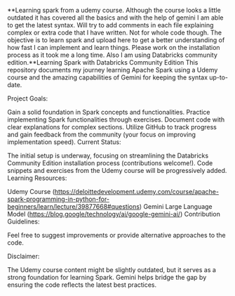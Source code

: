**Learning spark from a udemy course.
Although the course looks a little outdated it has covered all the basics and with the help of gemini I am able to get the latest syntax.
Will try to add comments in each file explaining complex or extra code that I have written.
Not for whole code though.
The objective is to learn spark and upload here to get a better understanding of how fast I can implement and learn things.
Please work on the installation process as it took me a long time.
Also I am using Databricks community edition.**Learning Spark with Databricks Community Edition
This repository documents my journey learning Apache Spark using a Udemy course and the amazing capabilities of Gemini for keeping the syntax up-to-date.

Project Goals:

Gain a solid foundation in Spark concepts and functionalities.
Practice implementing Spark functionalities through exercises.
Document code with clear explanations for complex sections.
Utilize GitHub to track progress and gain feedback from the community (your focus on improving implementation speed).
Current Status:

The initial setup is underway, focusing on streamlining the Databricks Community Edition installation process (contributions welcome!).
Code snippets and exercises from the Udemy course will be progressively added.
Learning Resources:

Udemy Course (https://deloittedevelopment.udemy.com/course/apache-spark-programming-in-python-for-beginners/learn/lecture/39877668#questions)
Gemini Large Language Model (https://blog.google/technology/ai/google-gemini-ai/)
Contribution Guidelines:

Feel free to suggest improvements or provide alternative approaches to the code.

Disclaimer:

The Udemy course content might be slightly outdated, but it serves as a strong foundation for learning Spark. Gemini helps bridge the gap by ensuring the code reflects the latest best practices.
